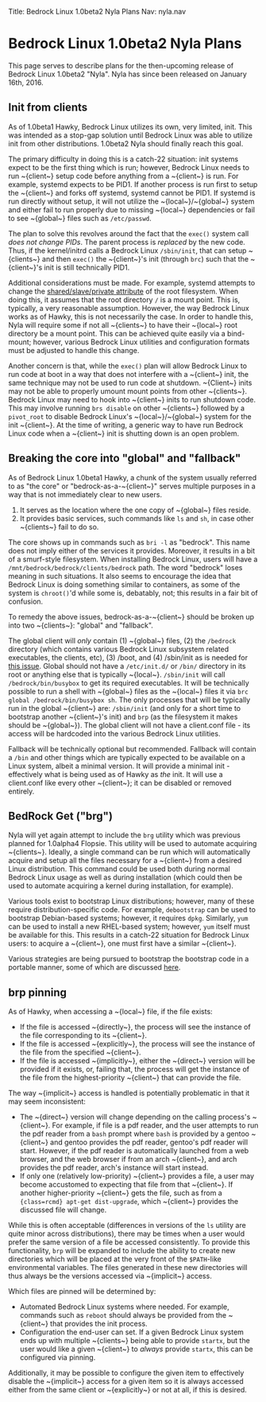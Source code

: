 Title: Bedrock Linux 1.0beta2 Nyla Plans
Nav: nyla.nav

Bedrock Linux 1.0beta2 Nyla Plans
=================================

This page serves to describe plans for the then-upcoming release of Bedrock
Linux 1.0beta2 "Nyla".  Nyla has since been released on January 16th, 2016.

## Init from clients

As of 1.0beta1 Hawky, Bedrock Linux utilizes its own, very limited, init.  This
was intended as a stop-gap solution until Bedrock Linux was able to utilize
init from other distributions.  1.0beta2 Nyla should finally reach this goal.

The primary difficulty in doing this is a catch-22 situation: init systems
expect to be the first thing which is run; however, Bedrock Linux needs to run
~{client~} setup code before anything from a ~{client~} is run.  For example, systemd
expects to be PID1.  If another process is run first to setup the ~{client~} and
forks off systemd, systemd cannot be PID1.  If systemd is run directly without
setup, it will not utilize the ~{local~}/~{global~} system and either fail to
run properly due to missing ~{local~} dependencies or fail to see ~{global~}
files such as `/etc/passwd`.

The plan to solve this revolves around the fact that the `exec()` system call
*does not change PIDs*.  The parent process is *replaced* by the new code.
Thus, if the kernel/initrd calls a Bedrock Linux `/sbin/init`, that can setup
~{clients~} and then `exec()` the ~{client~}'s init (through `brc`) such that the
~{client~}'s init is still technically PID1.

Additional considerations must be made.  For example, systemd attempts to
change the [shared/slave/private attribute](http://lwn.net/Articles/159077/) of
the root filesystem.  When doing this, it assumes that the root directory `/`
is a mount point.  This is, typically, a very reasonable assumption.  However,
the way Bedrock Linux works as of Hawky, this is not necessarily the case.  In
order to handle this, Nyla will require some if not all ~{clients~} to have
their ~{local~} root directory be a mount point.  This can be achieved quite
easily via a bind-mount; however, various Bedrock Linux utilities and
configuration formats must be adjusted to handle this change.

Another concern is that, while the `exec()` plan will allow Bedrock Linux to
run code at boot in a way that does not interfere with a ~{client~} init, the
same technique may not be used to run code at shutdown.  ~{Client~} inits may
not be able to properly umount mount points from other ~{clients~}.  Bedrock
Linux may need to hook into ~{client~} inits to run shutdown code.  This may
involve running `brs disable` on other ~{clients~} followed by a `pivot_root`
to disable Bedrock Linux's ~{local~}/~{global~} system for the init ~{client~}.
At the time of writing, a generic way to have run Bedrock Linux code when a
~{client~} init is shutting down is an open problem.

## Breaking the core into "global" and "fallback"

As of Bedrock Linux 1.0beta1 Hawky, a chunk of the system usually referred to
as "the core" or "bedrock-as-a-~{client~}" serves multiple purposes in a way that
is not immediately clear to new users.

1. It serves as the location where the one copy of ~{global~} files reside.
2. It provides basic services, such commands like `ls` and `sh`, in case other
   ~{clients~} fail to do so.

The core shows up in commands such as `bri -l` as "bedrock".  This name does
not imply either of the services it provides.  Moreover, it results in a bit of
a smurf-style filesystem.  When installing Bedrock Linux, users will have a
`/mnt/bedrock/bedrock/clients/bedrock` path.  The word "bedrock" loses meaning
in such situations.  It also seems to encourage the idea that Bedrock Linux is
doing something similar to containers, as some of the system is `chroot()`'d
while some is, debatably, not; this results in a fair bit of confusion.

To remedy the above issues, bedrock-as-a-~{client~} should be broken up into two
~{clients~}: "global" and "fallback".

The global client will *only* contain (1) ~{global~} files, (2) the `/bedrock`
directory (which contains various Bedrock Linux subsystem related executables,
the clients, etc), (3) /boot, and (4) /sbin/init as is needed for [this
issue](https://github.com/bedrocklinux/bedrocklinux-userland/issues/5).  Global
should not have a `/etc/init.d/` or `/bin/` directory in its root or anything
else that is typically ~{local~}.  `/sbin/init` will call
`/bedrock/bin/busybox` to get its required executables.  It will be technically
possible to run a shell with ~{global~} files as the ~{local~} files it via
`brc global /bedrock/bin/busybox sh`.  The only processes that will be
typically run in the global ~{client~} are: `/sbin/init` (and only for a short
time to bootstrap another ~{client~}'s init) and `brp` (as the filesystem it
makes should be ~{global~}).  The global client will not have a client.conf
file - its access will be hardcoded into the various Bedrock Linux utilities.

Fallback will be technically optional but recommended.  Fallback will contain a
`/bin` and other things which are typically expected to be available on a Linux
system, albeit a minimal version.  It will provide a minimal init - effectively
what is being used as of Hawky as *the* init.  It will use a client.conf like
every other ~{client~}; it can be disabled or removed entirely.

## BedRock Get ("brg")

Nyla will yet again attempt to include the `brg` utility which was previous
planned for 1.0alpha4 Flopsie.  This utility will be used to automate acquiring
~{clients~}.  Ideally, a single command can be run which will automatically
acquire and setup all the files necessary for a ~{client~} from a desired Linux
distribution.  This command could be used both during normal Bedrock Linux
usage as well as during installation (which could then be used to automate
acquiring a kernel during installation, for example).

Various tools exist to bootstrap Linux distributions; however, many of these
require distribution-specific code.  For example, `debootstrap` can be used to
bootstrap Debian-based systems; however, it requires `dpkg`.  Similarly, `yum`
can be used to install a new RHEL-based system; however, `yum` itself must be
available for this.  This results in a catch-22 situation for Bedrock Linux
users: to acquire a ~{client~}, one must first have a similar ~{client~}.

Various strategies are being pursued to bootstrap the bootstrap code in a
portable manner, some of which are discussed
[here](https://github.com/bedrocklinux/bedrocklinux-userland/issues/13#issuecomment-47219088).

## brp pinning

As of Hawky, when accessing a ~{local~} file, if the file exists:

- If the file is accessed ~{directly~}, the process will see the instance of
  the file corresponding to its ~{client~}.
- If the file is accessed ~{explicitly~}, the process will see the instance of
  the file from the specified ~{client~}.
- If the file is accessed ~{implicitly~}, either the ~{direct~} version will be
  provided if it exists, or, failing that, the process will get the instance of
  the file from the highest-priority ~{client~} that can provide the file.

The way ~{implicit~} access is handled is potentially problematic in that it
may seem inconsistent:

- The ~{direct~} version will change depending on the calling process's
  ~{client~}.  For example, if file is a pdf reader, and the user attempts to
  run the pdf reader from a `bash` prompt where `bash` is provided by a gentoo
  ~{client~} and gentoo provides the pdf reader, gentoo's pdf reader will start.
  However, if the pdf reader is automatically launched from a web browser, and
  the web browser if from an arch ~{client~}, and arch provides the pdf reader,
  arch's instance will start instead.
- If only one (relatively low-priority) ~{client~} provides a file, a user may
  become accustomed to expecting that file from that ~{client~}.  If another
  higher-priority ~{client~} gets the file, such as from a
  `{class=rcmd} apt-get dist-upgrade`, which ~{client~} provides the discussed
  file will change.

While this is often acceptable (differences in versions of the `ls` utility are
quite minor across distributions), there may be times when a user would prefer
the same version of a file be accessed consistently.  To provide this
functionality, `brp` will be expanded to include the ability to create new
directories which will be placed at the very front of the `$PATH`-like
environmental variables.  The files generated in these new directories will
thus always be the versions accessed via ~{implicit~} access.

Which files are pinned will be determined by:

- Automated Bedrock Linux systems where needed.  For example, commands such as
  `reboot` should always be provided from the ~{client~} that provides the init
  process.
- Configuration the end-user can set.  If a given Bedrock Linux system ends up
  with multiple ~{clients~} being able to provide `startx`, but the user would
  like a given ~{client~} to *always* provide `startx`, this can be configured via
  pinning.

Additionally, it may be possible to configure the given item to effectively
disable the ~{implicit~} access for a given item so it is always accessed
either from the same client or ~{explicitly~} or not at all, if this is
desired.
